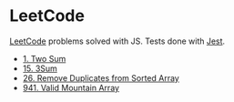 # LeetCode

[LeetCode](https://leetcode.com/) problems solved with JS. Tests done
with [Jest](https://jestjs.io/).

* [1. Two Sum](/Problems/1.%20Two%20Sum/)
* [15. 3Sum](/Problems/15.%203Sum/)
* [26. Remove Duplicates from Sorted Array](/Problems/26.%20Remove%20Duplicates%20from%20Sorted%20Array/)
* [941. Valid Mountain Array](/Problems/941.%20Valid%20Mountain%20Array/)
